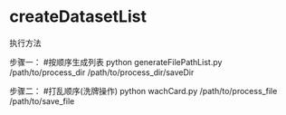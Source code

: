 # createDatasetList

执行方法

步骤一：
      #按顺序生成列表
      python generateFilePathList.py /path/to/process_dir /path/to/process_dir/saveDir
      
步骤二：
      #打乱顺序(洗牌操作)
      python wachCard.py /path/to/process_file /path/to/save_file
